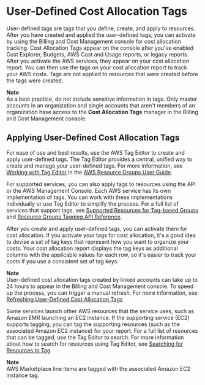 # User\-Defined Cost Allocation Tags<a name="custom-tags"></a>

User\-defined tags are tags that you define, create, and apply to resources\. After you have created and applied the user\-defined tags, you can activate by using the Billing and Cost Management console for cost allocation tracking\. Cost Allocation Tags appear on the console after you've enabled Cost Explorer, Budgets, AWS Cost and Usage reports, or legacy reports\. After you activate the AWS services, they appear on your cost allocation report\. You can then use the tags on your cost allocation report to track your AWS costs\. Tags are not applied to resources that were created before the tags were created\.

**Note**  
As a best practice, do not include sensitive information in tags\.
Only master accounts in an organization and single accounts that aren't members of an organization have access to the **Cost Allocation Tags** manager in the Billing and Cost Management console\.

## Applying User\-Defined Cost Allocation Tags<a name="allocation-how"></a>

For ease of use and best results, use the AWS Tag Editor to create and apply user\-defined tags\. The Tag Editor provides a central, unified way to create and manage your user\-defined tags\. For more information, see [Working with Tag Editor](https://docs.aws.amazon.com/awsconsolehelpdocs/latest/gsg/tag-editor.html) in the [AWS Resource Groups User Guide](https://docs.aws.amazon.com/ARG/latest/userguide/welcome.html)\.

For supported services, you can also apply tags to resources using the API or the AWS Management Console\. Each AWS service has its own implementation of tags\. You can work with these implementations individually or use Tag Editor to simplify the process\. For a full list of services that support tags, see [Supported Resources for Tag\-based Groups](https://docs.aws.amazon.com/ARG/latest/userguide/supported-resources.html#supported-resources-console-tagbased) and [Resource Groups Tagging API Reference](https://docs.aws.amazon.com/resourcegroupstagging/latest/APIReference/Welcome.html)\.

After you create and apply user\-defined tags, you can activate them for cost allocation\. If you activate your tags for cost allocation, it's a good idea to devise a set of tag keys that represent how you want to organize your costs\. Your cost allocation report displays the tag keys as additional columns with the applicable values for each row, so it's easier to track your costs if you use a consistent set of tag keys\. 

**Note**  
User\-defined cost allocation tags created by linked accounts can take up to 24 hours to appear in the Billing and Cost Management console\. To speed up the process, you can trigger a manual refresh\. For more information, see [Refreshing User\-Defined Cost Allocation Tags](refresh-cost-alloc-tags.md)

Some services launch other AWS resources that the service uses, such as Amazon EMR launching an EC2 instance\. If the supporting service \(EC2\) supports tagging, you can tag the supporting resources \(such as the associated Amazon EC2 instance\) for your report\. For a full list of resources that can be tagged, use the Tag Editor to search\. For more information about how to search for resources using Tag Editor, see [ Searching for Resources to Tag](https://docs.aws.amazon.com/awsconsolehelpdocs/latest/gsg/searching-resources-to-tag.html)\.

**Note**  
AWS Marketplace line items are tagged with the associated Amazon EC2 instance tag\.